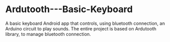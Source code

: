 # Ardutooth---Basic-Keyboard
A basic keyboard Android app that controls, using bluetooth connection, an Arduino circuit to play sounds. The entire project is based on Ardutooth library, to manage bluetooth connection.
